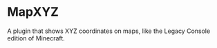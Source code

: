 # MapXYZ
 A plugin that shows XYZ coordinates on maps, like the Legacy Console edition of Minecraft.
